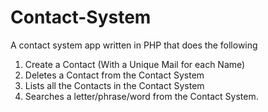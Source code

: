 # Contact-System
A contact system app written in PHP that does the following
  1. Create a Contact (With a Unique Mail for each Name)
  2. Deletes a Contact from the Contact System
  3. Lists all the Contacts in the Contact System
  4. Searches a letter/phrase/word from the Contact System.
